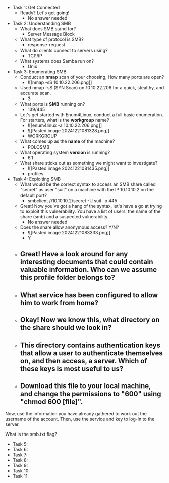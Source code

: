 - Task 1: Get Connected
	- Ready? Let's get going!
		- No answer needed
- Task 2: Understanding SMB
	- What does SMB stand for?
		- Server Message Block
	- What type of protocol is SMB?
		- response-request
	- What do clients connect to servers using?
		- TCP/IP
	- What systems does Samba run on?
		- Unix
- Task 3: Enumerating SMB
	- Conduct an **nmap** scan of your choosing, How many ports are open?
		- ![[nmap -sS 10.10.22.206.png]]
	- Used nmap -sS (SYN Scan) on 10.10.22.206 for a quick, stealthy, and accurate scan. 
		- 3
	- What ports is **SMB** running on?
		- 139/445
	- Let's get started with Enum4Linux, conduct a full basic enumeration. For starters, what is the **workgroup** name?
		- ![[enum4linux -a 10.10.22.206.png]]
		- ![[Pasted image 20241221081328.png]]
		- WORKGROUP
	- What comes up as the **name** of the machine?
		- POLOSMB
	- What operating system **version** is running?
		- 6.1
	- What share sticks out as something we might want to investigate?
		- ![[Pasted image 20241221081435.png]]
		- profiles
- Task 4: Exploiting SMB
	- What would be the correct syntax to access an SMB share called "secret" as user "suit" on a machine with the IP 10.10.10.2 on the default port?
		- smbclient //10.10.10.2/secret -U suit -p 445
	- Great! Now you've got a hang of the syntax, let's have a go at trying to exploit this vulnerability. You have a list of users, the name of the share (smb) and a suspected vulnerability.
		- No answer needed
	- Does the share allow anonymous access? Y/N?
		-  ![[Pasted image 20241221083333.png]]
		- Y
	- Great! Have a look around for any interesting documents that could contain valuable information. Who can we assume this profile folder belongs to?
		- 
	- What service has been configured to allow him to work from home?
		- 
	- Okay! Now we know this, what directory on the share should we look in?
		- 
	- This directory contains authentication keys that allow a user to authenticate themselves on, and then access, a server. Which of these keys is most useful to us?
		- 
	- Download this file to your local machine, and change the permissions to "600" using "chmod 600 [file]".
		- 

Now, use the information you have already gathered to work out the username of the account. Then, use the service and key to log-in to the server.

What is the smb.txt flag?
- Task 5:
- Task 6:
- Task 7:
- Task 8:
- Task 9:
- Task 10:
- Task 11: